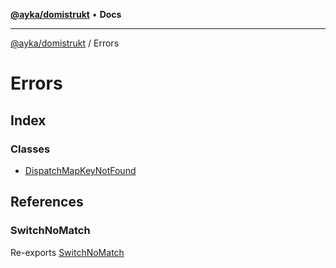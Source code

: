 [**@ayka/domistrukt**](../../README.md) • **Docs**

***

[@ayka/domistrukt](../../globals.md) / Errors

# Errors

## Index

### Classes

- [DispatchMapKeyNotFound](classes/DispatchMapKeyNotFound.md)

## References

### SwitchNoMatch

Re-exports [SwitchNoMatch](../Switch/classes/SwitchNoMatch.md)
